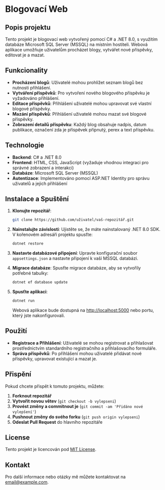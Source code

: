 # Blogovací Web

## Popis projektu

Tento projekt je blogovací web vytvořený pomocí C# a .NET 8.0, s využitím databáze Microsoft SQL Server (MSSQL) na místním hostiteli. Webová aplikace umožňuje uživatelům procházet blogy, vytvářet nové příspěvky, editovat je a mazat.

## Funkcionality

- **Procházení blogů**: Uživatelé mohou prohlížet seznam blogů bez nutnosti přihlášení.
- **Vytváření příspěvků**: Pro vytvoření nového blogového příspěvku je vyžadováno přihlášení.
- **Editace příspěvků**: Přihlášení uživatelé mohou upravovat své vlastní blogové příspěvky.
- **Mazání příspěvků**: Přihlášení uživatelé mohou mazat své blogové příspěvky.
- **Zobrazení detailů příspěvku**: Každý blog obsahuje nadpis, datum publikace, označení zda je příspěvek připnutý, perex a text příspěvku.

## Technologie

- **Backend**: C# a .NET 8.0
- **Frontend**: HTML, CSS, JavaScript (vyžaduje vhodnou integraci pro správné zobrazení a interakci)
- **Databáze**: Microsoft SQL Server (MSSQL)
- **Autentizace**: Implementováno pomocí ASP.NET Identity pro správu uživatelů a jejich přihlášení

## Instalace a Spuštění

1. **Klonujte repozitář**:
    ```bash
    git clone https://github.com/uživatel/vaš-repozitář.git
    ```

2. **Nainstalujte závislosti**:
    Ujistěte se, že máte nainstalovaný .NET 8.0 SDK. V kořenovém adresáři projektu spusťte:
    ```bash
    dotnet restore
    ```

3. **Nastavte databázové připojení**:
    Upravte konfigurační soubor `appsettings.json` a nastavte připojení k vaší MSSQL databázi.

4. **Migrace databáze**:
    Spusťte migrace databáze, aby se vytvořily potřebné tabulky:
    ```bash
    dotnet ef database update
    ```

5. **Spusťte aplikaci**:
    ```bash
    dotnet run
    ```

    Webová aplikace bude dostupná na [http://localhost:5000](http://localhost:5000) nebo portu, který jste nakonfigurovali.

## Použití

- **Registrace a Přihlášení**: Uživatelé se mohou registrovat a přihlašovat prostřednictvím standardního registračního a přihlašovacího formuláře.
- **Správa příspěvků**: Po přihlášení mohou uživatelé přidávat nové příspěvky, upravovat existující a mazat je.

## Přispění

Pokud chcete přispět k tomuto projektu, můžete:

1. **Forknout repozitář**
2. **Vytvořit novou větev** (`git checkout -b vylepseni`)
3. **Provést změny a commitnout je** (`git commit -am 'Přidáno nové vylepšení'`)
4. **Pushnout změny do svého forku** (`git push origin vylepseni`)
5. **Odeslat Pull Request** do hlavního repozitáře

## License

Tento projekt je licencován pod [MIT License](LICENSE).

## Kontakt

Pro další informace nebo otázky mě můžete kontaktovat na [email@example.com](mailto:email@example.com).